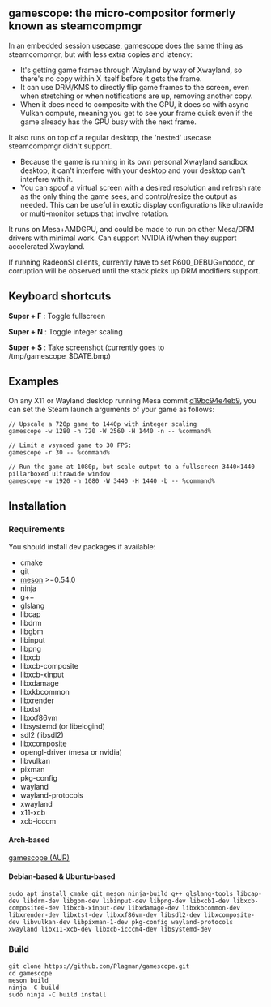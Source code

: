 ## gamescope: the micro-compositor formerly known as steamcompmgr

In an embedded session usecase, gamescope does the same thing as steamcompmgr, but with less extra copies and latency:

 - It's getting game frames through Wayland by way of Xwayland, so there's no copy within X itself before it gets the frame.
 - It can use DRM/KMS to directly flip game frames to the screen, even when stretching or when notifications are up, removing another copy.
 - When it does need to composite with the GPU, it does so with async Vulkan compute, meaning you get to see your frame quick even if the game already has the GPU busy with the next frame.

It also runs on top of a regular desktop, the 'nested' usecase steamcompmgr didn't support.

 - Because the game is running in its own personal Xwayland sandbox desktop, it can't interfere with your desktop and your desktop can't interfere with it. 
 - You can spoof a virtual screen with a desired resolution and refresh rate as the only thing the game sees, and control/resize the output as needed. This can be useful in exotic display configurations like ultrawide or multi-monitor setups that involve rotation.

It runs on Mesa+AMDGPU, and could be made to run on other Mesa/DRM drivers with minimal work. Can support NVIDIA if/when they support accelerated Xwayland.

If running RadeonSI clients, currently have to set R600_DEBUG=nodcc, or corruption will be observed until the stack picks up DRM modifiers support.

## Keyboard shortcuts

**Super + F** : Toggle fullscreen

**Super + N** : Toggle integer scaling

**Super + S** : Take screenshot (currently goes to /tmp/gamescope_$DATE.bmp)

## Examples

On any X11 or Wayland desktop running Mesa commit [d19bc94e4eb9](https://gitlab.freedesktop.org/mesa/mesa/-/commit/d19bc94e4eb94a2c8cbdb328c9eaa2faf1ba424c), you can set the Steam launch arguments of your game as follows:


```
// Upscale a 720p game to 1440p with integer scaling
gamescope -w 1280 -h 720 -W 2560 -H 1440 -n -- %command%
```

```
// Limit a vsynced game to 30 FPS:
gamescope -r 30 -- %command%
```

```
// Run the game at 1080p, but scale output to a fullscreen 3440×1440 pillarboxed ultrawide window
gamescope -w 1920 -h 1080 -W 3440 -H 1440 -b -- %command%
```

## Installation

### Requirements
You should install dev packages if available:
- cmake
- git
- [meson](https://pypi.org/project/meson/) >=0.54.0
- ninja
- g++
- glslang
- libcap
- libdrm
- libgbm
- libinput
- libpng
- libxcb
- libxcb-composite
- libxcb-xinput
- libxdamage
- libxkbcommon
- libxrender
- libxtst
- libxxf86vm
- libsystemd (or libelogind)
- sdl2 (libsdl2)
- libxcomposite
- opengl-driver (mesa or nvidia)
- libvulkan
- pixman
- pkg-config
- wayland
- wayland-protocols
- xwayland
- x11-xcb
- xcb-icccm

#### Arch-based
[gamescope (AUR)](https://aur.archlinux.org/packages/gamescope/)

#### Debian-based & Ubuntu-based
```
sudo apt install cmake git meson ninja-build g++ glslang-tools libcap-dev libdrm-dev libgbm-dev libinput-dev libpng-dev libxcb1-dev libxcb-composite0-dev libxcb-xinput-dev libxdamage-dev libxkbcommon-dev libxrender-dev libxtst-dev libxxf86vm-dev libsdl2-dev libxcomposite-dev libvulkan-dev libpixman-1-dev pkg-config wayland-protocols xwayland libx11-xcb-dev libxcb-icccm4-dev libsystemd-dev
```

### Build
```
git clone https://github.com/Plagman/gamescope.git
cd gamescope
meson build
ninja -C build
sudo ninja -C build install
```
